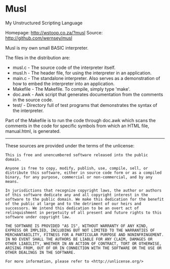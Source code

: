 Musl
====

My Unstructured Scripting Language

Homepage: http://wstoop.co.za/?musl
Source: http://github.com/wernsey/musl

Musl is my own small BASIC interpreter.

The files in the distribution are:
* musl.c - The source code of the interpreter itself.
* musl.h - The header file, for using the interpreter in an application.
* main.c - The standalone interpreter. Also serves as a demonstration of
	how to embed the interpreter into an application.
* Makefile - The Makefile. To compile, simply type 'make'.
* doc.awk - Awk script that generates documentation from the comments in
    the source code.
* test/ - Directory full of test programs that demonstrates the syntax of
    the interpreter.

Part of the Makefile is to run the code through doc.awk which scans the
comments in the code for specific symbols from which an HTML file, manual.html,
is generated.

-------------------------------------------------------------------------------
These sources are provided under the terms of the unlicense: 

	This is free and unencumbered software released into the public domain.

	Anyone is free to copy, modify, publish, use, compile, sell, or
	distribute this software, either in source code form or as a compiled
	binary, for any purpose, commercial or non-commercial, and by any
	means.

	In jurisdictions that recognize copyright laws, the author or authors
	of this software dedicate any and all copyright interest in the
	software to the public domain. We make this dedication for the benefit
	of the public at large and to the detriment of our heirs and
	successors. We intend this dedication to be an overt act of
	relinquishment in perpetuity of all present and future rights to this
	software under copyright law.

	THE SOFTWARE IS PROVIDED "AS IS", WITHOUT WARRANTY OF ANY KIND,
	EXPRESS OR IMPLIED, INCLUDING BUT NOT LIMITED TO THE WARRANTIES OF
	MERCHANTABILITY, FITNESS FOR A PARTICULAR PURPOSE AND NONINFRINGEMENT.
	IN NO EVENT SHALL THE AUTHORS BE LIABLE FOR ANY CLAIM, DAMAGES OR
	OTHER LIABILITY, WHETHER IN AN ACTION OF CONTRACT, TORT OR OTHERWISE,
	ARISING FROM, OUT OF OR IN CONNECTION WITH THE SOFTWARE OR THE USE OR
	OTHER DEALINGS IN THE SOFTWARE.

	For more information, please refer to <http://unlicense.org/>
 